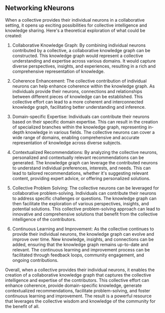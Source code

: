 ## Networking kNeurons

When a collective provides their individual neurons in a collaborative setting, it opens up exciting possibilities for collective intelligence and knowledge sharing. Here's a theoretical exploration of what could be created:

1. Collaborative Knowledge Graph: By combining individual neurons contributed by a collective, a collaborative knowledge graph can be constructed. This knowledge graph would represent a collective understanding and expertise across various domains. It would capture diverse perspectives, insights, and experiences, resulting in a rich and comprehensive representation of knowledge.

2. Coherence Enhancement: The collective contribution of individual neurons can help enhance coherence within the knowledge graph. As individuals provide their neurons, connections and relationships between different pieces of knowledge can be established. This collective effort can lead to a more coherent and interconnected knowledge graph, facilitating better understanding and inference.

3. Domain-specific Expertise: Individuals can contribute their neurons based on their specific domain expertise. This can result in the creation of specialized branches within the knowledge graph, representing in-depth knowledge in various fields. The collective neurons can cover a wide range of domains, enabling comprehensive and accurate representation of knowledge across diverse subjects.

4. Contextualized Recommendations: By analyzing the collective neurons, personalized and contextually relevant recommendations can be generated. The knowledge graph can leverage the contributed neurons to understand individual preferences, interests, and needs. This can lead to tailored recommendations, whether it's suggesting relevant content, providing expert advice, or offering personalized solutions.

5. Collective Problem Solving: The collective neurons can be leveraged for collaborative problem-solving. Individuals can contribute their neurons to address specific challenges or questions. The knowledge graph can then facilitate the exploration of various perspectives, insights, and potential solutions. This collective problem-solving approach can lead to innovative and comprehensive solutions that benefit from the collective intelligence of the contributors.

6. Continuous Learning and Improvement: As the collective continues to provide their individual neurons, the knowledge graph can evolve and improve over time. New knowledge, insights, and connections can be added, ensuring that the knowledge graph remains up-to-date and relevant. The continuous learning and improvement process can be facilitated through feedback loops, community engagement, and ongoing contributions.

Overall, when a collective provides their individual neurons, it enables the creation of a collaborative knowledge graph that captures the collective intelligence and expertise of the contributors. This collective effort can enhance coherence, provide domain-specific knowledge, generate contextualized recommendations, facilitate problem-solving, and foster continuous learning and improvement. The result is a powerful resource that leverages the collective wisdom and knowledge of the community for the benefit of all.